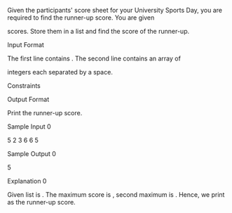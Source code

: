 Given the participants' score sheet for your University Sports Day, you are required to find the runner-up score. You are given

scores. Store them in a list and find the score of the runner-up.

Input Format

The first line contains
. The second line contains an array of

integers each separated by a space.

Constraints

Output Format

Print the runner-up score.

Sample Input 0

5
2 3 6 6 5

Sample Output 0

5

Explanation 0

Given list is
. The maximum score is , second maximum is . Hence, we print as the runner-up score. 